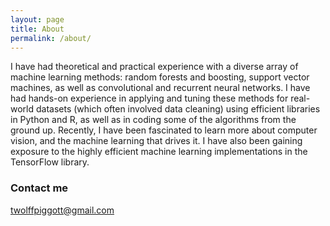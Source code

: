 ```yaml
---
layout: page
title: About
permalink: /about/
---
```

I have had theoretical and practical experience with a diverse array of machine learning methods: random forests and boosting, support vector machines, as well as convolutional and recurrent neural networks. I have had hands-on experience in applying and tuning these methods for real-world datasets (which often involved data cleaning) using efficient libraries in Python and R, as well as in coding some of the algorithms from the ground up. Recently, I have been fascinated to learn more about computer vision, and the machine learning that drives it. I have also been gaining exposure to the highly efficient machine learning implementations in the TensorFlow library.

### Contact me

[twolffpiggott@gmail.com](mailto:twolffpiggott@gmail.com)
